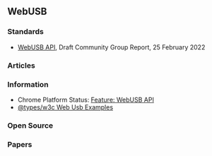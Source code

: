 ## WebUSB


### Standards
- [WebUSB API](https://wicg.github.io/webusb/), Draft Community Group Report, 25 February 2022


### Articles


### Information
- Chrome Platform Status: [Feature: WebUSB API](https://chromestatus.com/feature/5651917954875392)
- [@types/w3c Web Usb Examples](https://codesandbox.io/examples/package/@types/w3c-web-usb)


### Open Source


### Papers


